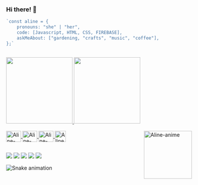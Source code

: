 ### Hi there! 👋

~~~javascript
`const aline = {
    pronouns: "she" | "her",    
    code: [Javascript, HTML, CSS, FIREBASE],    
    askMeAbout: ["gardening, "crafts", "music", "coffee"],    
};`
~~~~
##
<div>
  <a href="https://github.com/AlineFAndrade">
  <img height="180em" src="https://github-readme-stats.vercel.app/api?username=AlineFAndrade&show_icons=true&theme=dracula&include_all_commits=true&count_private=true"/>
  <img height="180em" src="https://github-readme-stats.vercel.app/api/top-langs/?username=AlineFAndrade&layout=compact&langs_count=7&theme=dracula"/>
</div>
 <div style="display: inline_block"><br>
  <img align="center" alt="Aline-Js" height="30" width="40" src="https://raw.githubusercontent.com/devicons/devicon/master/icons/javascript/javascript-plain.svg">
  <img align="center" alt="Aline-HTML" height="30" width="40" src="https://raw.githubusercontent.com/devicons/devicon/master/icons/html5/html5-original.svg">
  <img align="center" alt="Aline-CSS" height="30" width="40" src="https://raw.githubusercontent.com/devicons/devicon/master/icons/css3/css3-original.svg">
  <img align="center" alt="Aline-Firebase" height="30" width="30" src="https://img.icons8.com/color/452/firebase.png">
  <img align="right" alt="Aline-anime" height="130" width="130" src="https://share-cdn.picrew.me/shareImg/org/202108/338224_B7c02gk0.png">
</div>
  
##
  
<div>
  <a href="https://https://www.instagram.com/a.lineandra.de/" target="_blank"><img src="https://img.shields.io/badge/-Instagram-%23E4405F?style=for-the-badge&logo=instagram&logoColor=white" target="_blank"></a>
  <a href = "mailto:marson.aline@gmail.com"><img src="https://img.shields.io/badge/-Gmail-%23333?style=for-the-badge&logo=gmail&logoColor=white" target="_blank"></a>
  <a href="https://www.linkedin.com/in/aline-andrade-" target="_blank"><img src="https://img.shields.io/badge/-LinkedIn-%230077B5?style=for-the-badge&logo=linkedin&logoColor=white" target="_blank"></a> 
  <a href="https://t.me/AlineFAndrade" target="_blank"><img src="https://img.shields.io/badge/Telegram-2CA5E0?style=for-the-badge&logo=telegram&logoColor=white"></a>
  <a href="https://api.whatsapp.com/send?phone=5511991234734" target="_blank"><img src="https://img.shields.io/badge/WhatsApp-25D366?style=for-the-badge&logo=whatsapp&logoColor=white"></a>
  
  ![Snake animation](https://github.com/AlineFAndrade/AlineFAndrade/blob/output/github-contribution-grid-snake.svg)
  
 </div>
